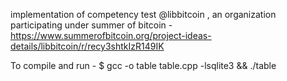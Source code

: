 implementation of competency test @libbitcoin , an organization participating under summer of bitcoin - https://www.summerofbitcoin.org/project-ideas-details/libbitcoin/r/recy3shtkIzR149IK

To compile and run - $ gcc -o table table.cpp -lsqlite3 && ./table
